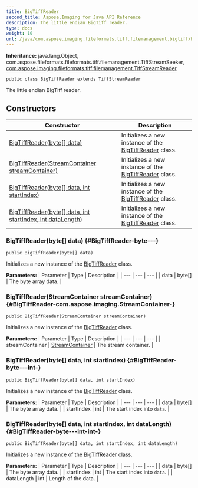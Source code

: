 ```yaml
---
title: BigTiffReader
second_title: Aspose.Imaging for Java API Reference
description: The little endian BigTiff reader.
type: docs
weight: 10
url: /java/com.aspose.imaging.fileformats.tiff.filemanagement.bigtiff/bigtiffreader/
---
```

**Inheritance:**
java.lang.Object, com.aspose.fileformats.fileformats.tiff.filemanagement.TiffStreamSeeker, [com.aspose.imaging.fileformats.tiff.filemanagement.TiffStreamReader](../../com.aspose.imaging.fileformats.tiff.filemanagement/tiffstreamreader)
```
public class BigTiffReader extends TiffStreamReader
```

The little endian BigTiff reader.
## Constructors

| Constructor | Description |
| --- | --- |
| [BigTiffReader(byte[] data)](#BigTiffReader-byte---) | Initializes a new instance of the [BigTiffReader](../../com.aspose.imaging.fileformats.tiff.filemanagement.bigtiff/bigtiffreader) class. |
| [BigTiffReader(StreamContainer streamContainer)](#BigTiffReader-com.aspose.imaging.StreamContainer-) | Initializes a new instance of the [BigTiffReader](../../com.aspose.imaging.fileformats.tiff.filemanagement.bigtiff/bigtiffreader) class. |
| [BigTiffReader(byte[] data, int startIndex)](#BigTiffReader-byte---int-) | Initializes a new instance of the [BigTiffReader](../../com.aspose.imaging.fileformats.tiff.filemanagement.bigtiff/bigtiffreader) class. |
| [BigTiffReader(byte[] data, int startIndex, int dataLength)](#BigTiffReader-byte---int-int-) | Initializes a new instance of the [BigTiffReader](../../com.aspose.imaging.fileformats.tiff.filemanagement.bigtiff/bigtiffreader) class. |
### BigTiffReader(byte[] data) {#BigTiffReader-byte---}
```
public BigTiffReader(byte[] data)
```


Initializes a new instance of the [BigTiffReader](../../com.aspose.imaging.fileformats.tiff.filemanagement.bigtiff/bigtiffreader) class.

**Parameters:**
| Parameter | Type | Description |
| --- | --- | --- |
| data | byte[] | The byte array data. |

### BigTiffReader(StreamContainer streamContainer) {#BigTiffReader-com.aspose.imaging.StreamContainer-}
```
public BigTiffReader(StreamContainer streamContainer)
```


Initializes a new instance of the [BigTiffReader](../../com.aspose.imaging.fileformats.tiff.filemanagement.bigtiff/bigtiffreader) class.

**Parameters:**
| Parameter | Type | Description |
| --- | --- | --- |
| streamContainer | [StreamContainer](../../com.aspose.imaging/streamcontainer) | The stream container. |

### BigTiffReader(byte[] data, int startIndex) {#BigTiffReader-byte---int-}
```
public BigTiffReader(byte[] data, int startIndex)
```


Initializes a new instance of the [BigTiffReader](../../com.aspose.imaging.fileformats.tiff.filemanagement.bigtiff/bigtiffreader) class.

**Parameters:**
| Parameter | Type | Description |
| --- | --- | --- |
| data | byte[] | The byte array data. |
| startIndex | int | The start index into `data`. |

### BigTiffReader(byte[] data, int startIndex, int dataLength) {#BigTiffReader-byte---int-int-}
```
public BigTiffReader(byte[] data, int startIndex, int dataLength)
```


Initializes a new instance of the [BigTiffReader](../../com.aspose.imaging.fileformats.tiff.filemanagement.bigtiff/bigtiffreader) class.

**Parameters:**
| Parameter | Type | Description |
| --- | --- | --- |
| data | byte[] | The byte array data. |
| startIndex | int | The start index into `data`. |
| dataLength | int | Length of the data. |

